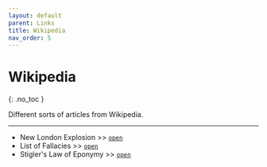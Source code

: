 ```yaml
---
layout: default
parent: Links
title: Wikipedia
nav_order: 5
---
```


# Wikipedia
{: .no_toc }

Different sorts of articles from Wikipedia.

<!-- ---

## Table of contents
{: .no_toc .text-delta }

1. TOC
{:toc}
 -->
---

- New London Explosion >> [`open`](https://en.wikipedia.org/wiki/New_London_School_explosion)
- List of Fallacies >> [`open`](https://en.wikipedia.org/wiki/List_of_fallacies)
- Stigler's Law of Eponymy >> [`open`](https://en.wikipedia.org/wiki/Stigler%27s_law_of_eponymy)
